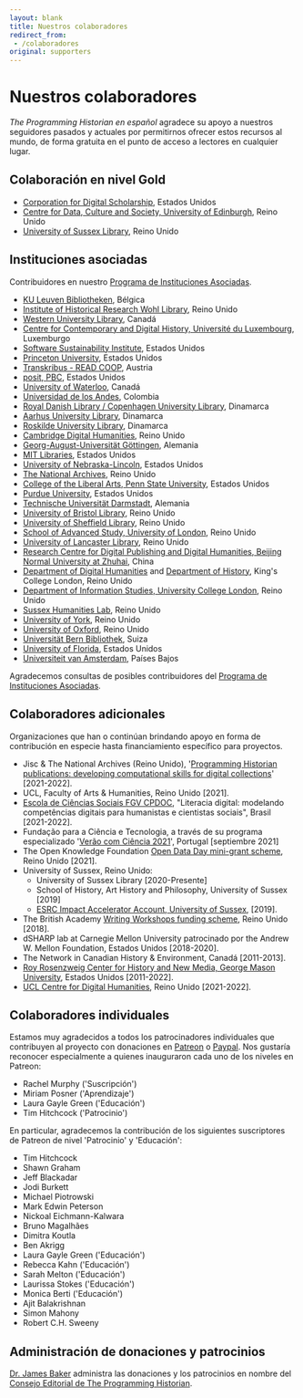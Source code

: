 ```yaml
---
layout: blank
title: Nuestros colaboradores
redirect_from: 
 - /colaboradores
original: supporters
---
```


# Nuestros colaboradores

*The Programming Historian en español* agradece su apoyo a nuestros seguidores pasados y actuales por permitirnos ofrecer estos recursos al mundo, de forma gratuita en el punto de acceso a lectores en cualquier lugar.

## Colaboración en nivel Gold 

- [Corporation for Digital Scholarship](https://digitalscholar.org/), Estados Unidos
- [Centre for Data, Culture and Society, University of Edinburgh](https://www.cdcs.ed.ac.uk/), Reino Unido
- [University of Sussex Library](https://www.sussex.ac.uk/library/), Reino Unido

## Instituciones asociadas

Contribuidores en nuestro [Programa de Instituciones Asociadas](pia).

- [KU Leuven Bibliotheken](https://bib.kuleuven.be/), Bélgica
- [Institute of Historical Research Wohl Library](https://www.history.ac.uk/library-digital), Reino Unido
- [Western University Library](https://www.lib.uwo.ca/), Canadá
- [Centre for Contemporary and Digital History, Université du Luxembourg](https://www.c2dh.uni.lu/), Luxemburgo
- [Software Sustainability Institute](https://www.software.ac.uk/), Estados Unidos
- [Princeton University](https://www.princeton.edu/), Estados Unidos
- [Transkribus - READ COOP](https://readcoop.eu/), Austria
- [posit, PBC](https://posit.com/), Estados Unidos
- [University of Waterloo](https://uwaterloo.ca/), Canadá
- [Universidad de los Andes](https://uniandes.edu.co/), Colombia
- [Royal Danish Library / Copenhagen University Library](https://www.kb.dk), Dinamarca
- [Aarhus University Library](https://library.au.dk/), Dinamarca
- [Roskilde University Library](https://ruc.dk/en/roskilde-university-library), Dinamarca
- [Cambridge Digital Humanities](https://www.cdh.cam.ac.uk/), Reino Unido
- [Georg-August-Universität Göttingen](https://www.uni-goettingen.de/), Alemania
- [MIT Libraries](https://libraries.mit.edu/), Estados Unidos
- [University of Nebraska-Lincoln](https://www.unl.edu/), Estados Unidos
- [The National Archives](https://www.nationalarchives.gov.uk/), Reino Unido
- [College of the Liberal Arts, Penn State University](https://la.psu.edu/), Estados Unidos
- [Purdue University](https://www.purdue.edu/), Estados Unidos
- [Technische Universität Darmstadt](https://www.tu-darmstadt.de/), Alemania
- [University of Bristol Library](http://www.bris.ac.uk/library/), Reino Unido
- [University of Sheffield Library](https://www.sheffield.ac.uk/library), Reino Unido
- [School of Advanced Study, University of London](https://www.sas.ac.uk/), Reino Unido
- [University of Lancaster Library](https://www.lancaster.ac.uk/), Reino Unido
- [Research Centre for Digital Publishing and Digital Humanities, Beijing Normal University at Zhuhai](https://rsgyy.bnu.edu.cn/yjjg/szcbyszrwyjzx/), China
- [Department of Digital Humanities](https://www.kcl.ac.uk/ddh) and [Department of History](https://www.kcl.ac.uk/history), King's College London, Reino Unido
- [Department of Information Studies, University College London](https://www.ucl.ac.uk/information-studies/), Reino Unido
- [Sussex Humanities Lab](https://www.sussex.ac.uk/research/centres/sussex-humanities-lab/), Reino Unido
- [University of York](https://www.york.ac.uk/), Reino Unido
- [University of Oxford](https://www.ox.ac.uk), Reino Unido
- [Universität Bern Bibliothek](https://www.ub.unibe.ch/), Suiza
- [University of Florida](https://www.ufl.edu/), Estados Unidos
- [Universiteit van Amsterdam](https://www.uva.nl/), Países Bajos

Agradecemos consultas de posibles contribuidores del [Programa de Instituciones Asociadas](pia).

## Colaboradores adicionales

Organizaciones que han o continúan brindando apoyo en forma de contribución en especie hasta financiamiento específico para proyectos.

- Jisc & The National Archives (Reino Unido), '[Programming Historian publications: developing computational skills for digital collections](https://research.jiscinvolve.org/wp/2021/07/23/boost-your-skills-in-working-with-digital-collections/)' [2021-2022].
- UCL, Faculty of Arts & Humanities, Reino Unido [2021].
- [Escola de Ciências Sociais FGV CPDOC](https://portal.fgv.br), "Literacia digital: modelando competências digitais para humanistas e cientistas sociais", Brasil [2021-2022].
- Fundação para a Ciência e Tecnologia, a través de su programa especializado '[Verão com Ciência 2021](https://www.uevora.pt/investigar/projetos?id=5261)', Portugal [septiembre 2021]
- The Open Knowledge Foundation [Open Data Day mini-grant scheme](https://blog.okfn.org/2021/02/12/meet-the-organisations-receiving-open-data-day-2021-mini-grants/), Reino Unido [2021].
- University of Sussex, Reino Unido:
    - University of Sussex Library [2020-Presente]
    - School of History, Art History and Philosophy, University of Sussex [2019]
    - [ESRC Impact Accelerator Account, University of Sussex](http://www.sussex.ac.uk/staff/research/rqi/rqi_information_and_support/rqi_impact_funding/if-esrciaa/), [2019].
- The British Academy [Writing Workshops funding scheme](https://www.thebritishacademy.ac.uk/projects/writing-workshops-2018-digital-humanities/), Reino Unido [2018].
- dSHARP lab at Carnegie Mellon University patrocinado por the Andrew W. Mellon Foundation, Estados Unidos [2018-2020].
- The Network in Canadian History & Environment, Canadá [2011-2013].
- [Roy Rosenzweig Center for History and New Media, George Mason University](https://rrchnm.org/), Estados Unidos [2011-2022].
- [UCL Centre for Digital Humanities](https://www.ucl.ac.uk/digital-humanities/), Reino Unido [2021-2022].

## Colaboradores individuales

Estamos muy agradecidos a todos los patrocinadores individuales que contribuyen al proyecto con donaciones en [Patreon](https://www.patreon.com/theprogramminghistorian) o [Paypal](https://www.paypal.com/cgi-bin/webscr?cmd=_s-xclick&hosted_button_id=7BGHUZRVS4LYL&source=url). Nos gustaría reconocer especialmente a quienes inauguraron cada uno de los niveles en Patreon:

- Rachel Murphy ('Suscripción')
- Miriam Posner ('Aprendizaje')
- Laura Gayle Green ('Educación')
- Tim Hitchcock ('Patrocinio')

En particular, agradecemos la contribución de los siguientes suscriptores de Patreon de nivel 'Patrocinio' y 'Educación':

- Tim Hitchcock
- Shawn Graham
- Jeff Blackadar
- Jodi Burkett
- Michael Piotrowski
- Mark Edwin Peterson
- Nickoal Eichmann-Kalwara
- Bruno Magalhães
- Dimitra Koutla
- Ben Akrigg
- Laura Gayle Green ('Educación')
- Rebecca Kahn ('Educación')
- Sarah Melton ('Educación')
- Laurissa Stokes ('Educación')
- Monica Berti ('Educación')
- Ajit Balakrishnan
- Simon Mahony
- Robert C.H. Sweeny

## Administración de donaciones y patrocinios

[Dr. James Baker](https://github.com/drjwbaker) administra las donaciones y los patrocinios en nombre del [Consejo Editorial de The Programming Historian](/es/equipo-de-proyecto).

